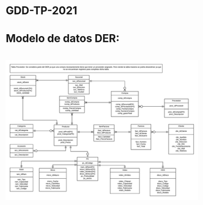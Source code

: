 # GDD-TP-2021

<h1 style="color:'#ededed'">Modelo de datos DER:<h1>

<img src="https://github.com/martinez022jose/GDD-TP-2021/blob/dariolayme-path-1/DER-GDD.jpeg">
